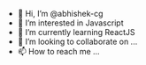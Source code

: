 - 👋 Hi, I’m @abhishek-cg
- 👀 I’m interested in Javascript
- 🌱 I’m currently learning ReactJS
- 💞️ I’m looking to collaborate on ...
- 📫 How to reach me ...

<!---
abhishek-cg/abhishek-cg is a ✨ special ✨ repository because its `README.md` (this file) appears on your GitHub profile.
You can click the Preview link to take a look at your changes.
--->
